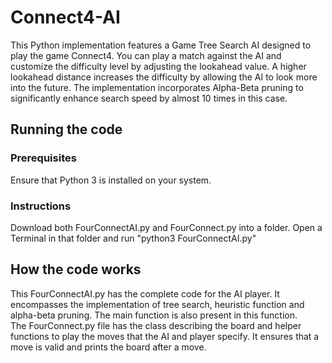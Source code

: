 # Connect4-AI
This Python implementation features a Game Tree Search AI designed to play the game Connect4. You can play a match against the AI and customize the difficulty level by adjusting the lookahead value. A higher lookahead distance increases the difficulty by allowing the AI to look more into the future. The implementation incorporates Alpha-Beta pruning to significantly enhance search speed by almost 10 times in this case.

## Running the code
### Prerequisites
Ensure that Python 3 is installed on your system.<br>

### Instructions
Download both FourConnectAI.py and FourConnect.py into a folder.
Open a Terminal in that folder and run "python3 FourConnectAI.py"

## How the code works
This FourConnectAI.py has the complete code for the AI player. It encompasses the implementation of tree search, heuristic function and alpha-beta pruning. The main function is also present in this function.<br>
The FourConnect.py file has the class describing the board and helper functions to play the moves that the AI and player specify. It ensures that a move is valid and prints the board after a move.

